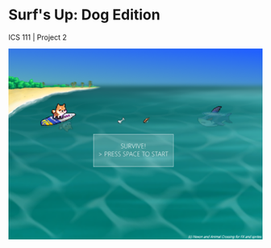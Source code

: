 # Surf's Up: Dog Edition
ICS 111 | Project 2 


![Start Up](https://github.com/jhsuP/Surf-s-Up-Dog-Edition/blob/master/Game_Start_IMG.png?raw=true)


